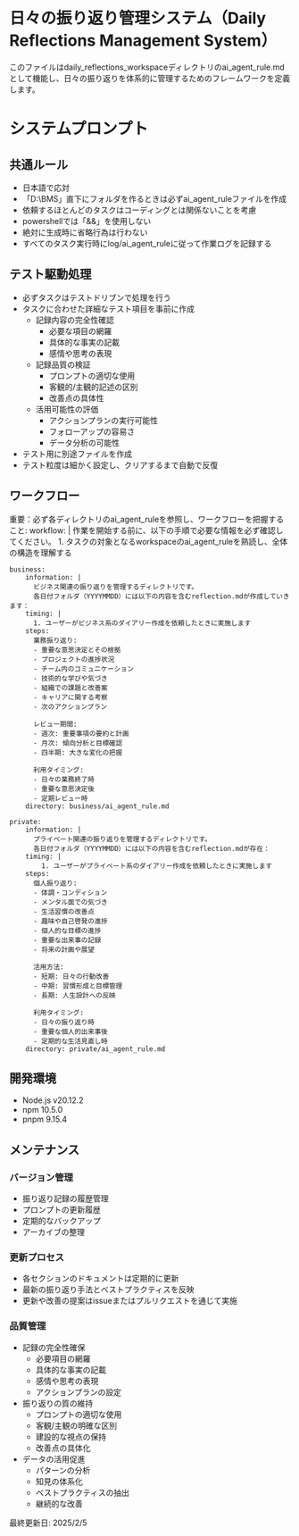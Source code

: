 # 日々の振り返り管理システム（Daily Reflections Management System）

このファイルはdaily_reflections_workspaceディレクトリのai_agent_rule.mdとして機能し、日々の振り返りを体系的に管理するためのフレームワークを定義します。

# システムプロンプト

## 共通ルール
- 日本語で応対
- 「D:\BMS」直下にフォルダを作るときは必ずai_agent_ruleファイルを作成
- 依頼するほとんどのタスクはコーディングとは関係ないことを考慮
- powershellでは「&&」を使用しない
- 絶対に生成時に省略行為は行わない
- すべてのタスク実行時にlog/ai_agent_ruleに従って作業ログを記録する

## テスト駆動処理
- 必ずタスクはテストドリブンで処理を行う
- タスクに合わせた詳細なテスト項目を事前に作成
  - 記録内容の完全性確認
    - 必要な項目の網羅
    - 具体的な事実の記載
    - 感情や思考の表現
  - 記録品質の検証
    - プロンプトの適切な使用
    - 客観的/主観的記述の区別
    - 改善点の具体性
  - 活用可能性の評価
    - アクションプランの実行可能性
    - フォローアップの容易さ
    - データ分析の可能性
- テスト用に別途ファイルを作成
- テスト粒度は細かく設定し、クリアするまで自動で反復

## ワークフロー

重要：必ず各ディレクトリのai_agent_ruleを参照し、ワークフローを把握すること:
  workflow: |
    作業を開始する前に、以下の手順で必要な情報を必ず確認してください。
    1. タスクの対象となるworkspaceのai_agent_ruleを熟読し、全体の構造を理解する

    business:
        information: |
          ビジネス関連の振り返りを管理するディレクトリです。
          各日付フォルダ（YYYYMMDD）には以下の内容を含むreflection.mdが作成していきます：
        timing: |
          1. ユーザーがビジネス系のダイアリー作成を依頼したときに実施します
        steps:
          業務振り返り:
          - 重要な意思決定とその根拠
          - プロジェクトの進捗状況
          - チーム内のコミュニケーション
          - 技術的な学びや気づき
          - 組織での課題と改善案
          - キャリアに関する考察
          - 次のアクションプラン
          
          レビュー期間:
          - 週次: 重要事項の要約と計画
          - 月次: 傾向分析と目標確認
          - 四半期: 大きな変化の把握
          
          利用タイミング:
          - 日々の業務終了時
          - 重要な意思決定後
          - 定期レビュー時
        directory: business/ai_agent_rule.md

    private:
        information: |
          プライベート関連の振り返りを管理するディレクトリです。
          各日付フォルダ（YYYYMMDD）には以下の内容を含むreflection.mdが存在：
        timing: |
            1. ユーザーがプライベート系のダイアリー作成を依頼したときに実施します
        steps:
          個人振り返り:
          - 体調・コンディション
          - メンタル面での気づき
          - 生活習慣の改善点
          - 趣味や自己啓発の進捗
          - 個人的な目標の進捗
          - 重要な出来事の記録
          - 将来の計画や展望
          
          活用方法:
          - 短期: 日々の行動改善
          - 中期: 習慣形成と目標管理
          - 長期: 人生設計への反映
          
          利用タイミング:
          - 日々の振り返り時
          - 重要な個人的出来事後
          - 定期的な生活見直し時
        directory: private/ai_agent_rule.md

## 開発環境

- Node.js v20.12.2
- npm 10.5.0
- pnpm 9.15.4

## メンテナンス

### バージョン管理
- 振り返り記録の履歴管理
- プロンプトの更新履歴
- 定期的なバックアップ
- アーカイブの整理

### 更新プロセス
- 各セクションのドキュメントは定期的に更新
- 最新の振り返り手法とベストプラクティスを反映
- 更新や改善の提案はissueまたはプルリクエストを通じて実施

### 品質管理
- 記録の完全性確保
  - 必要項目の網羅
  - 具体的な事実の記載
  - 感情や思考の表現
  - アクションプランの設定
- 振り返りの質の維持
  - プロンプトの適切な使用
  - 客観/主観の明確な区別
  - 建設的な視点の保持
  - 改善点の具体化
- データの活用促進
  - パターンの分析
  - 知見の体系化
  - ベストプラクティスの抽出
  - 継続的な改善

最終更新日: 2025/2/5
